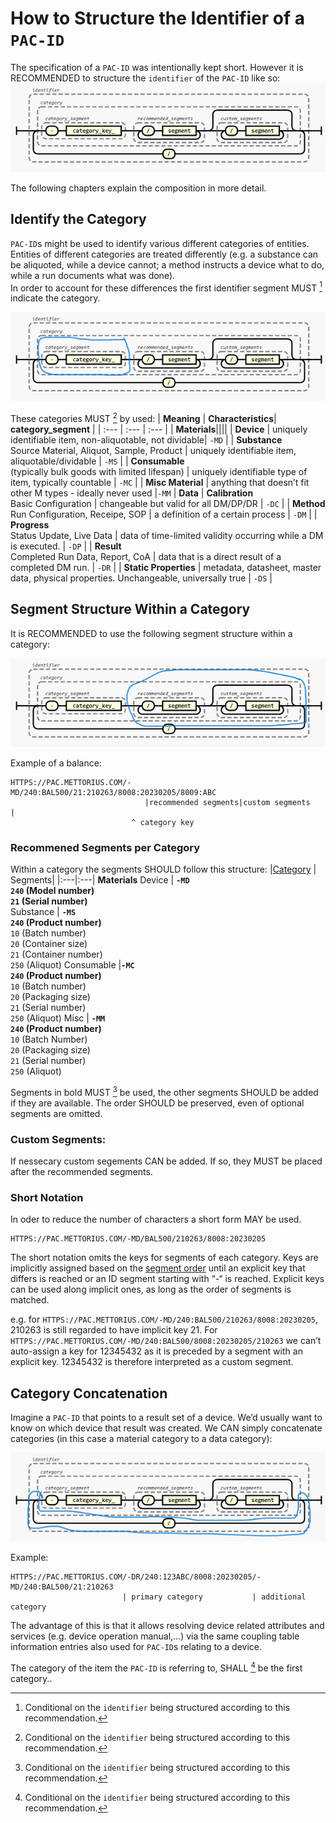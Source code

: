 
# How to Structure the Identifier of a ``PAC-ID``
The specification of a `PAC-ID` was intentionally kept short. However it is RECOMMENDED to structure the `identifier` of the `PAC-ID` like so:
![Segment groups](images/identifier_structure.png)


The following chapters explain the composition in more detail.

## Identify the Category
`PAC-ID`s might be used to identify various different categories of entities. Entities of different categories are treated differently (e.g. a substance can be aliquoted, while a device cannot; a method instructs a device what to do, while a run documents what was done). <br>
In order to account for these differences the first identifier segment MUST [^1] indicate the category.

![Segment groups](images/identifier_structure_category-id.png)


These categories MUST [^1] by used:
| **Meaning** | **Characteristics**| **category_segment** |
| :--- | :--- | :--- |
| **Materials**||||
| **Device** | uniquely identifiable item, non-aliquotable, not dividable| `-MD` |
| **Substance** <br> Source Material, Aliquot, Sample, Product | uniquely identifiable item, aliquotable/dividable | `-MS` |
| **Consumable** <br> (typically bulk goods with limited lifespan) | uniquely identifiable type of item, typically countable | `-MC` |
| **Misc Material** | anything that doesn’t fit other M types - ideally never used |`-MM` |
**Data**
| **Calibration** <br> Basic Configuration | changeable but valid for all DM/DP/DR | `-DC` |
| **Method** <br> Run Configuration, Receipe, SOP | a definition of a certain process | `-DM` |
| **Progress** <br> Status Update, Live Data | data of time-limited validity occurring while a DM is executed. | `-DP` |
| **Result** <br> Completed Run Data, Report, CoA | data that is a direct result of a completed DM run. | `-DR` | 
| **Static Properties** |  metadata, datasheet, master data, physical properties. Unchangeable, universally true | `-DS` |



## Segment Structure Within a Category 
It is RECOMMENDED to use the following segment structure within a category:

![Segment groups](images/identifier_structure_category-segments.png)

Example of a balance:
```
HTTPS://PAC.METTORIUS.COM/-MD/240:BAL500/21:210263/8008:20230205/8009:ABC
                              |recommended segments|custom segments       |
                           ^ category key
```

### Recommened Segments per Category
Within a category the segments SHOULD follow this structure:
|[Category](#categories) | Segments|
|:---|:---|
**Materials**
Device | **`-MD` <br>`240` (Model number) <br> `21`  (Serial number)** <br>
Substance | **`-MS` <br> `240`  (Product number)** <br> `10`  (Batch number) <br> `20`  (Container size) <br> `21`  (Container number) <br> `250` (Aliquot)
Consumable |**`-MC` <br> `240`  (Product number)** <br> `10` (Batch number) <br> `20` (Packaging size) <br> `21` (Serial number) <br> `250`  (Aliquot)
Misc | **`-MM` <br> `240` (Product number)** <br> `10`  (Batch Number) <br> `20` (Packaging size) <br> `21` (Serial number) <br> `250` (Aliquot)


Segments in bold MUST [^1] be used, the other segments SHOULD be added if they are available. The order SHOULD be preserved, even of optional segments are omitted.


### Custom Segments:
If nessecary custom segements CAN be added. If so, they MUST be placed after the recommended segments.

### Short Notation
In oder to reduce the number of characters a short form MAY be used. 

```
HTTPS://PAC.METTORIUS.COM/-MD/BAL500/210263/8008:20230205
```

The short notation omits the keys for segments of each category. Keys are implicitly assigned based on the [segment order](#Best-practice-for-segment-structure-within-a-category) until an explicit key that differs is reached or an ID segment starting with “-“ is reached.
Explicit keys can be used along implicit ones, as long as the order of segments is matched.

e.g. for ``HTTPS://PAC.METTORIUS.COM/-MD/240:BAL500/210263/8008:20230205``, 210263 is still regarded to have implicit key 21. For ``HTTPS://PAC.METTORIUS.COM/-MD/240:BAL500/8008:20230205/210263`` we can’t auto-assign a key for 12345432 as it is preceded by a segment with an explicit key. 12345432 is therefore interpreted as a custom segment.



## Category Concatenation
Imagine a `PAC-ID` that points to a result set of a device. We’d usually want to know on which device that result was created. We CAN simply concatenate categories (in this case a material category to a data category):

![Segment groups](images/identifier_structure_category-concatenation.png)

Example:
```
HTTPS://PAC.METTORIUS.COM/-DR/240:123ABC/8008:20230205/-MD/240:BAL500/21:210263
                         | primary category           | additional category
```

The advantage of this is that it allows resolving device related attributes and services (e.g. device operation manual,…) via the same coupling table information entries also used for `PAC-ID`s relating to a device.

The category of the item the `PAC-ID` is referring to, SHALL [^1] be the first category.. 


[^1]: Conditional on the `identifier` being structured according to this recommendation.
